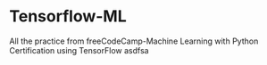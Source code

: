 # Tensorflow-ML
All the practice from freeCodeCamp-Machine Learning with Python Certification using TensorFlow
asdfsa
